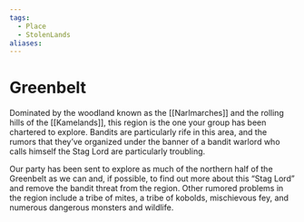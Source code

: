 ```yaml
---
tags:
  - Place
  - StolenLands
aliases:
---
```

# Greenbelt
Dominated by the woodland known as the [[Narlmarches]] and the rolling hills of the [[Kamelands]], this region is the one your group has been chartered to explore. Bandits are particularly rife in this area, and the rumors that they’ve organized under the banner of a bandit warlord who calls himself the Stag Lord are particularly troubling. 

Our party has been sent to explore as much of the northern half of the Greenbelt as we can and, if possible, to find out more about this “Stag Lord” and remove the bandit threat from the region. Other rumored problems in the region include a tribe of mites, a tribe of kobolds, mischievous fey, and numerous dangerous monsters and wildlife.